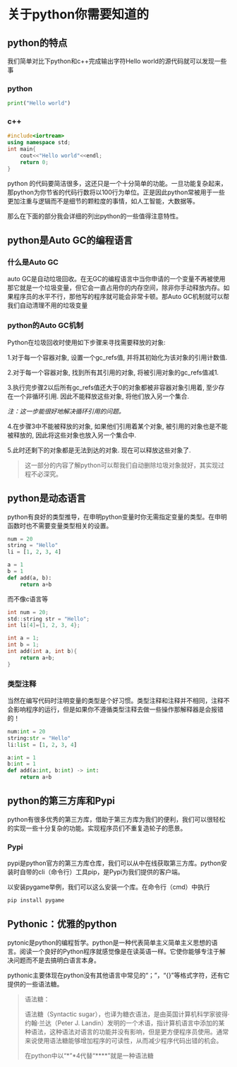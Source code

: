 # 关于python你需要知道的

## python的特点

我们简单对比下python和c++完成输出字符Hello world的源代码就可以发现一些事

### python

```python
print("Hello world")
```

### c++



```cpp
#include<iortream>
using namespace std;
int main{
    cout<<"Hello world"<<endl;
    return 0;
}
```

python 的代码要简洁很多，这还只是一个十分简单的功能。一旦功能复杂起来，那python为你节省的代码行数将以100行为单位。正是因此python常被用于一些更加注重与逻辑而不是细节的颗粒度的事情，如人工智能，大数据等。

那么在下面的部分我会详细的列出python的一些值得注意特性。

## python是Auto GC的编程语言

### 什么是Auto GC

auto GC是自动垃圾回收。在无GC的编程语言中当你申请的一个变量不再被使用那它就是一个垃圾变量，但它会一直占用你的内存空间，除非你手动释放内存。如果程序员的水平不行，那他写的程序就可能会非常卡顿。那Auto GC机制就可以帮我们自动清理不用的垃圾变量

### python的Auto GC机制

Python在垃圾回收时使用如下步骤来寻找需要释放的对象:

1.对于每一个容器对象, 设置一个gc_refs值, 并将其初始化为该对象的引用计数值.

2.对于每一个容器对象, 找到所有其引用的对象, 将被引用对象的gc_refs值减1.

3.执行完步骤2以后所有gc_refs值还大于0的对象都被非容器对象引用着, 至少存在一个非循环引用. 因此不能释放这些对象, 将他们放入另一个集合.

*注：这一步能很好地解决循环引用的问题。*

4.在步骤3中不能被释放的对象, 如果他们引用着某个对象, 被引用的对象也是不能被释放的, 因此将这些对象也放入另一个集合中.

5.此时还剩下的对象都是无法到达的对象. 现在可以释放这些对象了.

> 这一部分的内容了解python可以帮我们自动删除垃圾对象就好，其实现过程不必深究。

## python是动态语言

python有良好的类型推导，在申明python变量时你无需指定变量的类型。在申明函数时也不需要变量类型相关的设置。

```python
num = 20
string = "Hello"
li = [1, 2, 3, 4]

a = 1
b = 1
def add(a, b):
    return a+b
```

而不像c语言等

``` c
int num = 20;
std::string str = "Hello";
int li[4]={1, 2, 3, 4};

int a = 1;
int b = 1;
int add(int a, int b){
    return a+b;
}
```

### 类型注释

当然在编写代码时注明变量的类型是个好习惯。类型注释和注释并不相同，注释不会影响程序的运行，但是如果你不遵循类型注释去做一些操作那解释器是会报错的！

```python
num:int = 20
string:str = "Hello"
li:list = [1, 2, 3, 4]

a:int = 1
b:int = 1
def add(a:int, b:int) -> int:
    return a+b
```

## python的第三方库和Pypi

python有很多优秀的第三方库，借助于第三方库为我们的便利，我们可以很轻松的实现一些十分复杂的功能。实现程序员们不重复造轮子的愿景。

### Pypi

pypi是python官方的第三方库仓库，我们可以从中在线获取第三方库。python安装时自带的cli（命令行）工具pip，是Pypi为我们提供的客户端。

以安装pygame举例，我们可以这么安装一个库。在命令行（cmd）中执行

```cmd
pip install pygame
```



## Pythonic：优雅的python

pytonic是python的编程哲学。python是一种代表简单主义简单主义思想的语言。阅读一个良好的Python程序就感觉像是在读英语一样。它使你能够专注于解决问题而不是去搞明白语言本身。

pythonic主要体现在python没有其他语言中常见的“；”，“{}”等格式字符，还有它提供的一些语法糖。

> 语法糖：
>
> 语法糖（Syntactic sugar），也译为糖衣语法，是由英国计算机科学家彼得·约翰·兰达（Peter J. Landin）发明的一个术语，指计算机语言中添加的某种语法，这种语法对语言的功能并没有影响，但是更方便程序员使用。通常来说使用语法糖能够增加程序的可读性，从而减少程序代码出错的机会。
>
> 在python中以“\*”\*4代替“\****”就是一种语法糖

